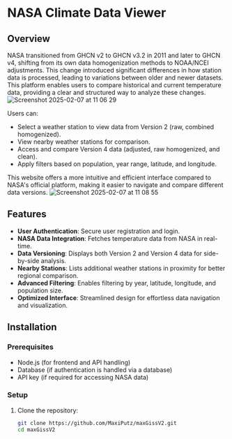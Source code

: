 # NASA Climate Data Viewer

## Overview

NASA transitioned from GHCN v2 to GHCN v3.2 in 2011 and later to GHCN v4, shifting from its own data homogenization methods to NOAA/NCEI adjustments. This change introduced significant differences in how station data is processed, leading to variations between older and newer datasets. This platform enables users to compare historical and current temperature data, providing a clear and structured way to analyze these changes.
![Screenshot 2025-02-07 at 11 06 29](https://github.com/user-attachments/assets/03bdf22d-b406-498d-be19-74a8446028ca)

Users can:

- Select a weather station to view data from Version 2 (raw, combined homogenized).
- View nearby weather stations for comparison.
- Access and compare Version 4 data (adjusted, raw homogenized, and clean).
- Apply filters based on population, year range, latitude, and longitude.

This website offers a more intuitive and efficient interface compared to NASA's official platform, making it easier to navigate and compare different data versions.
![Screenshot 2025-02-07 at 11 08 55](https://github.com/user-attachments/assets/c5853b87-ef31-4950-8a73-78bbae7abce6)

## Features

- **User Authentication**: Secure user registration and login.
- **NASA Data Integration**: Fetches temperature data from NASA in real-time.
- **Data Versioning**: Displays both Version 2 and Version 4 data for side-by-side analysis.
- **Nearby Stations**: Lists additional weather stations in proximity for better regional comparison.
- **Advanced Filtering**: Enables filtering by year, latitude, longitude, and population size.
- **Optimized Interface**: Streamlined design for effortless data navigation and visualization.

## Installation

### Prerequisites

- Node.js (for frontend and API handling)
- Database (if authentication is handled via a database)
- API key (if required for accessing NASA data)

### Setup

1. Clone the repository:
   ```sh
   git clone https://github.com/MaxiPutz/maxGissV2.git
   cd maxGissV2
